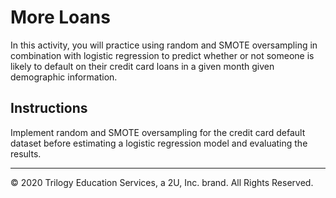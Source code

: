 # More Loans

In this activity, you will practice using random and SMOTE oversampling in combination with logistic regression to predict whether or not someone is likely to default on their credit card loans in a given month given demographic information.

## Instructions

Implement random and SMOTE oversampling for the credit card default dataset before estimating a logistic regression model and evaluating the results.

---

© 2020 Trilogy Education Services, a 2U, Inc. brand. All Rights Reserved.
